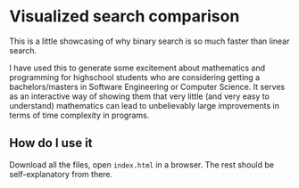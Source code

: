 # Visualized search comparison
This is a little showcasing of why binary search is so much faster than linear search. 

I have used this to generate some excitement about mathematics and programming for highschool students who are considering getting a bachelors/masters in Software Engineering or Computer Science. 
It serves as an interactive way of showing them that very little (and very easy to understand) mathematics can lead to unbelievably large improvements in terms of time complexity in programs.

## How do I use it
Download all the files, open `index.html` in a browser. The rest should be self-explanatory from there.

